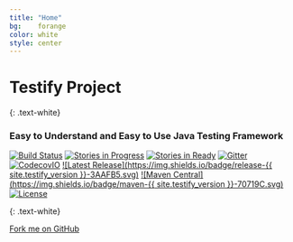 ```yaml
--- 
title: "Home"
bg:    forange
color: white
style: center
---
```


# Testify Project

{: .text-white}

<span class="fa-stack subtlecircle" style="font-size:100px; ">
    <i class="fa fa-circle fa-stack-2x text-white"></i>
    <i class="fa fa-hand-paper-o fa-stack-1x text-forange"></i>
</span>

### Easy to Understand and Easy to Use Java Testing Framework

[![Build Status](https://travis-ci.org/testify-project/testify.svg?branch=master)](https://travis-ci.org/testify-project/testify)
[![Stories in Progress](https://badge.waffle.io/testify-project/testify.svg?label=In%20Progress&title=In%20Progress)](http://waffle.io/testify-project/testify)
[![Stories in Ready](https://badge.waffle.io/testify-project/testify.svg?label=ready&title=Ready)](http://waffle.io/testify-project/testify)
[![Gitter](https://img.shields.io/gitter/room/testify-project/Lobby.svg)](https://gitter.im/testify-project/Lobby)
[![CodecovIO](https://codecov.io/github/testify-project/testify/coverage.svg?branch=master)](https://codecov.io/github/testify-project/testify?branch=master)
[![Latest Release](https://img.shields.io/badge/release-{{ site.testify_version }}-3AAFB5.svg)](https://github.com/testify-project/testify/releases/latest)
[![Maven Central](https://img.shields.io/badge/maven-{{ site.testify_version }}-70719C.svg)](http://repo1.maven.org/maven2/org/testify)
[![License](https://img.shields.io/badge/license-Apache%20License%202-lightgrey.svg)](https://github.com/testify-project/testify/blob/master/LICENSE)

{: .text-white}
<!--
<div class="icontain">
    <iframe src="https:///saden1.slides.com/saden1/tdd/embed?token=C82lw8_l"
            width="576"
            height="420"
            scrolling="no"
            frameborder="0"
            webkitallowfullscreen
            mozallowfullscreen
            allowfullscreen>
    </iframe>
</div>
-->

<span id="forkongithub">
    <a href="{{ site.source_link }}" class="bg-fnavy">
    Fork me on GitHub
    </a>
</span>
